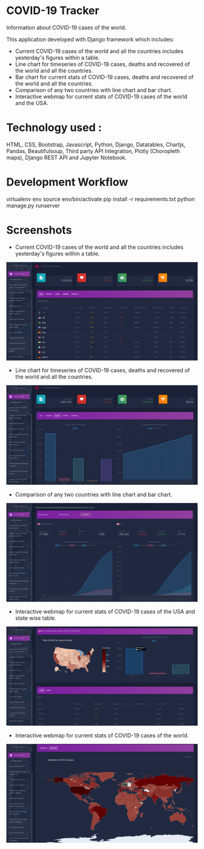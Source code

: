 # COVID-19 Tracker
Information about COVID-19 cases of the world.

This application developed with Django framework which includes:
- Current COVID-19 cases of the world and all the countries includes yesterday's figures within a table.
- Line chart for timeseries of COVID-19 cases, deaths and recovered of the world and all the countries.
- Bar chart for current stats of COVID-19 cases, deaths and recovered of the world and all the countries.
- Comparison of any two countries with line chart and bar chart.
- Interactive webmap for current stats of COVID-19 cases of the world and the USA.

# Technology used : 
HTML, CSS, Bootstrap, Javascript, Python, Django, Datatables, Chartjs, Pandas, Beautifulsoup, Third party API Integration, Plotly (Choropleth maps), Django REST API and Jupyter Notebook.

# Development Workflow
virtualenv env
source env/bin/activate
pip install -r requirements.txt
python manage.py runserver

# Screenshots
- Current COVID-19 cases of the world and all the countries includes yesterday's figures within a table.

![Image of COVID-19 Tracker Dashboard](https://github.com/bhaveshkumarhari/coronavirus-cases/blob/master/screenshots/dashboard.png)

- Line chart for timeseries of COVID-19 cases, deaths and recovered of the world and all the countries.

![Image of COVID-19 Line and Bar charts](https://github.com/bhaveshkumarhari/coronavirus-cases/blob/master/screenshots/world_linechart_barchart.png)

- Comparison of any two countries with line chart and bar chart.

![Image of Comparing two countries](https://github.com/bhaveshkumarhari/coronavirus-cases/blob/master/screenshots/compare_countries.png)

- Interactive webmap for current stats of COVID-19 cases of the USA and state wise table.

![Image of USA page](https://github.com/bhaveshkumarhari/coronavirus-cases/blob/master/screenshots/usa_page.png)

- Interactive webmap for current stats of COVID-19 cases of the world.

![Image of COVID-19 World Choropleth Map](https://github.com/bhaveshkumarhari/coronavirus-cases/blob/master/screenshots/world_choropleth.png)
